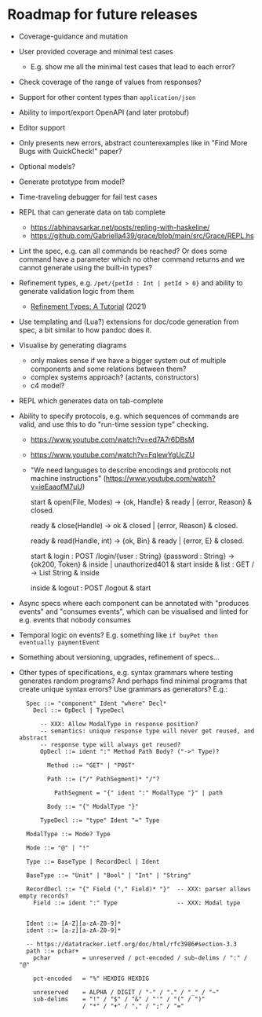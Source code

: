 # Roadmap for future releases

* Coverage-guidance and mutation

* User provided coverage and minimal test cases
  + E.g. show me all the minimal test cases that lead to each error?

* Check coverage of the range of values from responses?

* Support for other content types than `application/json`

* Ability to import/export OpenAPI (and later protobuf)

* Editor support

* Only presents new errors, abstract counterexamples like in "Find More Bugs
  with QuickCheck!" paper?

* Optional models?

* Generate prototype from model?

* Time-traveling debugger for fail test cases

* REPL that can generate data on tab complete
  - https://abhinavsarkar.net/posts/repling-with-haskeline/
  - https://github.com/Gabriella439/grace/blob/main/src/Grace/REPL.hs

* Lint the spec, e.g. can all commands be reached? Or does some
  command have a parameter which no other command returns and we
  cannot generate using the built-in types?

* Refinement types, e.g. `/pet/{petId : Int | petId > 0}` and ability to generate
  validation logic from them
  - [Refinement Types: A Tutorial](https://arxiv.org/abs/2010.07763v1) (2021)

* Use templating and (Lua?) extensions for doc/code generation from
  spec, a bit similar to how pandoc does it.

* Visualise by generating diagrams
  + only makes sense if we have a bigger system out of multiple components and
    some relations between them?
  + complex systems approach? (actants, constructors)
  + c4 model?

* REPL which generates data on tab-complete

* Ability to specify protocols, e.g. which sequences of commands
  are valid, and use this to do "run-time session type" checking.
  - https://www.youtube.com/watch?v=ed7A7r6DBsM
  - https://www.youtube.com/watch?v=FqlewYgUcZU

  - "We need languages to describe encodings and protocols not machine
    instructions" (https://www.youtube.com/watch?v=ieEaaofM7uU)

    start & open(File, Modes) ->
      {ok, Handle} & ready |
      {error, Reason} & closed.

    ready & close(Handle) ->
      ok & closed | 
      {error, Reason} & closed.

    ready & read(Handle, int) ->
      {ok, Bin} & ready |
      {error, E} & closed.

    start 
      & login : POST /login/{user : String} {password : String} -> {ok200, Token} & inside
                                                           | unauthorized401 & start
    inside & list : GET / -> List String & inside

    inside & logout : POST /logout & start

* Async specs where each component can be annotated with "produces
  events" and "consumes events", which can be visualised and linted
  for e.g. events that nobody consumes

* Temporal logic on events? E.g. something like `if buyPet then eventually
  paymentEvent`

* Something about versioning, upgrades, refinement of specs...

* Other types of specifications, e.g. syntax grammars where testing generates
  random programs? And perhaps find minimal programs that create unique syntax
  errors? Use grammars as generators? E.g.:

  ```
    Spec ::= "component" Ident "where" Decl*
      Decl ::= OpDecl | TypeDecl
  
        -- XXX: Allow ModalType in response position? 
        -- semantics: unique response type will never get reused, and abstract
        -- response type will always get reused?
        OpDecl ::= ident ":" Method Path Body? ("->" Type)? 
  
          Method ::= "GET" | "POST"
  
          Path ::= ("/" PathSegment)* "/"?
  
            PathSegment = "{" ident ":" ModalType "}" | path
  
          Body ::= "{" ModalType "}"
  
        TypeDecl ::= "type" Ident "=" Type
  
    ModalType ::= Mode? Type
  
    Mode ::= "@" | "!"
  
    Type ::= BaseType | RecordDecl | Ident
  
    BaseType ::= "Unit" | "Bool" | "Int" | "String"
  
    RecordDecl ::= "{" Field ("," Field)* "}"  -- XXX: parser allows empty records?
      Field ::= ident ":" Type                 -- XXX: Modal type
  
  
    Ident ::= [A-Z][a-zA-Z0-9]*
    ident ::= [a-z][a-zA-Z0-9]*
  
    -- https://datatracker.ietf.org/doc/html/rfc3986#section-3.3
    path ::= pchar+
      pchar         = unreserved / pct-encoded / sub-delims / ":" / "@"
  
      pct-encoded   = "%" HEXDIG HEXDIG
  
      unreserved    = ALPHA / DIGIT / "-" / "." / "_" / "~"
      sub-delims    = "!" / "$" / "&" / "'" / "(" / ")"
                    / "*" / "+" / "," / ";" / "="
  ```
